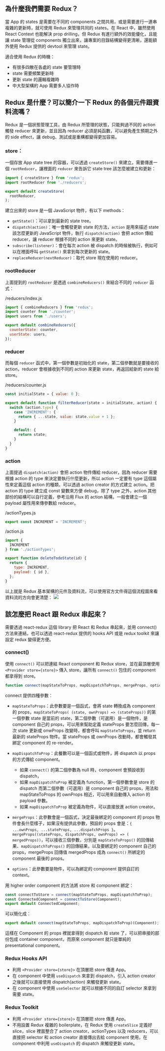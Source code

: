 ## 為什麼我們需要 Redux？

當 App 的 states 是需要在不同的 components 之間共用，或是需要進行一連串複雜的更新時，就可使用 Redux 來管理共同的 states。在 React 中，雖然使用 React Context 也能解決 prop drilling，但 Redux 有進行額外的效能優化，且能讓 state 管理從 components 獨立出來，讓專案的目錄結構變得更清晰，還能額外使用 Redux 提供的 devtool 來管理 state。

適合使用 Redux 的時機：
- 有很多四散在各處的 state 要管理時
- state 需要頻繁更新時
- 更新 state 的邏輯複雜時
- 中大型架構的 App 需要多人協作時


## Redux 是什麼？可以簡介一下 Redux 的各個元件跟資料流嗎？

Redux 是一個狀態管理工具，由 Redux 所管理的狀態，只能夠過不同的 action 觸發 reducer 來更新，並且因為 reducer 必須是純函數，可以避免產生預期之外的 side effect，讓 debug、測試或是重構都變得更加容易。

### store：
一個存放 App state tree 的容器，可以透過 `createStore()` 來建立，需要傳進一個 `rootReducer`，讓裡面的 `reducer` 來告訴它 state tree 該怎麼被建立和更新：

```js
import { createStore } from 'redux';
import rootReducer from './reducers';

export default createStore(
  rootReducer,
);
```

建立出來的 store 是一個 JavaScript 物件，有以下 methods：

- `getState()`：可以拿到最新的 state tree。
- `dispatch(action)`：唯一會觸發更新 state 的方法，`action` 是用來描述 state 該怎麼更新的 JavaScript 物件，執行 `dispatch(action)` 會把 action 傳給 reducer，讓 reducer 根據不同的 action 來更新 state。
- `subscribe(listener)`：會在每次 action 被 dispatch 的時候被執行，例如可以在裡面呼叫 `getState()` 來拿到每次更新的 state。
- `replaceReducer(nextReducer)`：取代 store 現在使用的 reducer。

### rootReducer

上面提到的 `rootReducer` 是透過 `combineReducers()` 來結合不同的 `reducer` 函式：

/reducers/index.js
```js
import { combineReducers } from 'redux';
import counter from './counter';
import users from './users';

export default combineReducers({
  counterState: counter,
  userState: users,
});
```

### reducer

而每個 `reducer` 函式中，第一個參數是初始化的 state，第二個參數就是要接收的 action，reducer 會根據收到不同的 action 來更新 state，再返回給新的 state 給 store。

/reducers/counter.js
```js
const initialState = { value: 0 };

export default function filterReducer(state = initialState, action) {
  switch (action.type) {
    case 'INCREMENT': {
      return { ...state, value: state.value + 1 };
    }

    default: {
      return state;
    }
  }
}
```

### action

上面提過 `dispatch(action)` 會把 action 物件傳給 reducer，因為 reducer 需要根據 action 的 type 來決定要執行什麼更新，所以 action 一定要有 type 這個屬性來定義這個 action 的種類，可以透過 action creator 的方式建立 action。把 action 的 type 建立成 const 變數來方便 debug，除了 type 之外，action 其他部份的結構可以自行定義，參考沿用 Flux 的 action 結構，一般會建立一個 payload 屬性用來傳參數給 reducer。

/actionTypes.js
```js
export const INCREMENT = 'INCREMENT';
```

/action.js
```js
import {
  INCREMENT
} from './actionTypes';

export function deleteTodoState(id) {
  return {
    type: INCREMENT,
    payload: { id },
  };
}
```

以上就是 Redux 基本架構的元件及資料流，可以使用官方文件得這個流程圖來看資料流的方向會更清楚：
![](https://redux.js.org/assets/images/ReduxDataFlowDiagram-49fa8c3968371d9ef6f2a1486bd40a26.gif)
 
## 該怎麼把 React 跟 Redux 串起來？
需要透過 react-redux 這個 library 把 React 和 Redux 串起來，並用 connect() 方法來連結，也可以透過 react-redux 提供的 hooks API 或是 redux toolkit 來讓設定 redux 變得更方便。

### connect()
使用 `connect()` 可以把連結 React component 和 Redux store，並在最頂層使用 `<Provider store={store}>` 傳入 store，讓所有 `connect()` 包住的 component 都拿得到 store。

```js
function connect(mapStateToProps, mapDispatchToProps, mergeProps, options)
```

connect 提供四種參數：
- `mapStateToProps`：此參數要是一個函式，會將 state 轉換成為 component 的 props，`mapStateToProps( (state, ownProps) => (stateProps))` 的第一個參數 state 是當前的 state，第二個參數（可選用）是一個物件，是 component 自己的 props，可以用來幫助定義 stateProps 要怎麼回傳，每一次 state 更新或 onwProps 改變時，都會呼叫 `mapStateToProps`，並 return 最新的 stateProps 物件。當 stateProps 或 ownProps 改動時，都會觸發其綁定 component 的 re-render。

- `mapDispatchToProp`：此餐數可以是一個函式或物件，將 dispatch 以 props 的方式傳給 component。
    - 如果 `connect()` 的第二個參數為 null 時，component 會預設收到 dispatch，
    - 如果 `mapDispatchToProp` 被定義為 function，第一個參數會是 store 的 dispatch 而第二個參數（可選用）是 component 自己的 props，用法和 mapStateToProps 的 ownProps 相近，可以用來自動傳入 action 的 payload 參數。
    - 如果 `mapDispatchToProp` 被定義為物件，可以直接放進 action creator。

- `mergeProps`：此參數會是一個函式，決定最後綁定的 component 的 props 物件會長什麼樣子，如果沒有提供此參數，預設的 props 會是：`{ ...ownProps, ...stateProps, ...dispatchProps }`。`mergeProps((stateProps, dispatchProps, ownProps) => ( mergedProps))`，可以接收三個參數，分別是 `mapStateToProps()` 的回傳結果、`mapDispatchToProps()` 的回傳結果，以及要綁定的 component 自己的 props，mergeProps 回傳值 mergedProps 成為 `connect()` 所綁定的 component 最後的 props。

- `options`：此參數要是物件，可以為綁定的 component 提供自訂的 context。

用 higher order component 的方法將 store 和 component 綁定：

```js
const connectToStore = connect(mapStateToProps, mapDispatchToProp);
const ConnectedComponent = connectToStore(Component);
export default ConnectedComponent;
```

可以簡化成：

```js
export default connect(mapStateToProps, mapDispatchToProp)(Component);
```

這樣在 Component 的 props 裡就拿得到 dispatch 和 state 了，可以把串接的部份包成 container component，而原來 component 就只是單純的 presentational component。


### Redux Hooks API

- 利用 `<Provider store={store}>` 在頂層把 store 傳進 App。
- 在 component 中使用 `useDispatch` 來拿到 dispatch，引入 action creator 之後就可以直接使用 dispatch(action) 來觸發更新 state。
- 在 component 中使用 `useSelector` 就可以根據不同的自訂 selector 來拿到需要 state。

### Redux Toolkit
- 利用 `<Provider store={store}>` 在頂層把 store 傳進 App。
- 不用設置 Redux 複雜的 boilerplate，在 Redux 使用 `createSlice` 定義好 slice，slice 裡面整合了 action creator、actionTypes 以及 reducers，可以直接把 selector 和 action creator 直接傳出去給 component 使用，在 component 中利用 `useDispatch` 的 dispatch 來觸發更新 state。